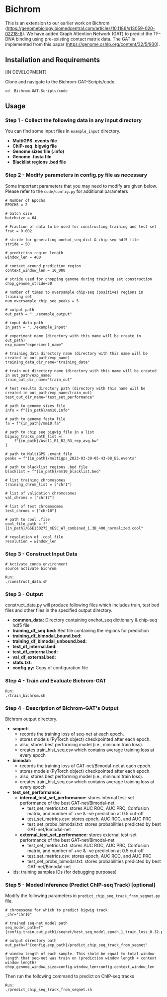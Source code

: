 # Bichrom
This is an extension to our earlier work on Bichrom (https://genomebiology.biomedcentral.com/articles/10.1186/s13059-020-02218-6). We have added Graph Attention Network (GAT) to predict the TF-DNA binding using pre-existing contact matrix data. The GAT is implemented from this papar (https://genome.cshlp.org/content/32/5/930). <br>

## Installation and Requirements 

[IN DEVELOPMENT]

Clone and navigate to the Bichrom-GAT-Scripts/code. <br>
```
cd  Bichrom-GAT-Scripts/code
```

## Usage

### Step 1 - Collect the following data in any input directory
You can find some input files in `example_input` directory.

- **MultiGPS .events file**
- **ChIP-seq .bigwig file**
- **Genome sizes file (.info)**
- **Genome .fasta file**
- **Blacklist regions .bed file**

### Step 2 - Modify parameters in config.py file as necessary
Some important parameters that you may need to modify are given below. Please refer to the `code/config.py` for additional parameters
```
# Number of Epochs
EPOCHS = 2

# batch size
batchsize = 64

# Fraction of data to be used for constructing training and test set            
frac = 0.002

# stride for generating onehot_seq_dict & chip-seq hdf5 file
stride = 50

# prediction region length
window_len = 400

# context around prediction region
context_window_len = 10_000

# stride used for chopping genome during training set construction
chop_genome_stride=50

# number of times to oversample chip-seq (positive) regions in training set
num_oversample_chip_seq_peaks = 5

# output path
out_path = "../example_output"

# input data path
in_path = "../example_input"

# experiment name (directory with this name will be create in out_path)
exp_name="experiment_name"

# training data directory name (directory with this name will be created in out_path/exp_name)
training_data_dir_name="training_data"

# train out directory name (directory with this name will be created in out_path/exp_name)
train_out_dir_name="train_out"

# test results directory path (directory with this name will be created in out_path/exp_name/train_out)
test_out_dir_name="test_set_performance"

# path to genome sizes file
info = f"{in_path}/mm10.info"

# path to genome fasta file
fa = f"{in_path}/mm10.fa"

# path to chip seq bigwig file in a list
bigwig_tracks_path_list =[
    f"{in_path}/Ascl1_R1_R2_R3_rep_avg.bw"
]

# path to MultiGPS .event file
peaks = f"{in_path}/multigps_2023-03-30-05-43-08_ES.events"

# path to blacklist regions .bed file
blacklist = f"{in_path}/mm10_blacklist.bed"

# list training chromosomes
training_chrom_list = ["chr1"]

# list of validation chromosomes
val_chroms = ["chr17"]

# list of test chromosomes
test_chroms = ["chr10"]

# path to cool .file
cool_file_path = f"{in_path}/GSE130275_mESC_WT_combined_1.3B_400_normalized.cool"

# resolution of .cool file
resolution = window_len
```

### Step 3 - Construct Input Data

```
# Activate conda environment 
source activate bichrom

Run: 
./construct_data.sh
```

### Step 3 - Output 
construct_data.py will produce following files which includes train, test bed files and other files in the specified output directory.

- **common_data:** Directory containing onehot_seq dictionary & chip-seq hdf5 file 
- **training_df_seq.bed:** Bed file containing the regions for prediction
- **training_df_bimodal_bound.bed:**
- **training_df_bimodal_unbound.bed:**
- **test_df_internal.bed:**
- **test_df_external.bed:**
- **val_df_external.bed:**
- **stats.txt:**
- **config.py:** Copy of configuration file
 
### Step 4 - Train and Evaluate Bichrom-GAT

```
Run:
./train_bichrom.sh
```

### Step 4 - Description of Bichrom-GAT's Output
Bichrom output directory. 
  * **seqnet:** 
    * records the training loss of seq-net at each epoch.
    * stores models (PyTorch object) checkpointed after each epoch.
    * also, stores best performing model (i.e., mininum train loss).
    * creates train_hist_seq.csv which contains average training loss at every epoch
  * **bimodal:** 
    * records the training loss of GAT-net/Bimodal-net at each epoch.
    * stores models (PyTorch object) checkpointed after each epoch.
    *  also, stores best performing model (i.e., mininum train loss).
    * creates train_hist_seq.csv which contains average training loss at every epoch
  * **test_set_performance:**
    * **internal_test_set_performance:** stores internal test-set performance of the best GAT-net/Bimodal-net
      * test_set_metrics.txt: stores AUC ROC, AUC PRC, Confusion matrix, and number of +ve & -ve prediction at 0.5 cut-off
      * test_set_metrics.csv: stores epoch, AUC ROC, and AUC PRC
      * test_set_probs_bimodal.txt: stores probabilities predicted by best GAT-net/Bimodal-net
    * **external_test_set_performance:** stores external test-set performance of the best GAT-net/Bimodal-net
      * test_set_metrics.txt: stores AUC ROC, AUC PRC, Confusion matrix, and number of +ve & -ve prediction at 0.5 cut-off
      * test_set_metrics.csv: stores epoch, AUC ROC, and AUC PRC
      * test_set_probs_bimodal.txt: stores probabilities predicted by best GAT-net/Bimodal-net
 * ids: training samples IDs (for debugging purposes) 

  

### Step 5 - Moded Inference (Predict ChIP-seq Track) [optional]
Modify the following parameters in `predict_chip_seq_track_from_seqnet.py` file.
```
# chromosome for which to predict bigwig track
_chr="chr10"

# trained seq-net model path
seq_model_path=f"{config.train_out_path}/seqnet/best_seq_model_epoch_1_train_loss_0.32.pt"

# output directory path
out_path=f"{config.exp_path}/predict_chip_seq_track_from_seqnet"

# window length of each sample. This shold be equal to total window length that seq-net was train on (prediction window length + context window length)
chop_genome_window_size=config.window_len+config.context_window_len
```
Then run the following command to predict on ChIP-seq tracks <br>
```
Run:
./predict_chip_seq_track_from_seqnet.sh
```
